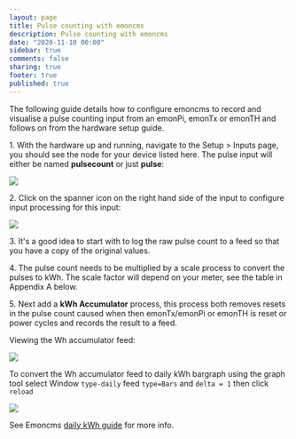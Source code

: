 ```yaml
---
layout: page
title: Pulse counting with emoncms
description: Pulse counting with emoncms
date: "2020-11-10 00:00"
sidebar: true
comments: false
sharing: true
footer: true
published: true
---
```


The following guide details how to configure emoncms to record and visualise a pulse counting input from an emonPi, emonTx or emonTH and follows on from the hardware setup guide.

1\. With the hardware up and running, navigate to the Setup > Inputs page, you should see the node for your device listed here. The pulse input will either be named **pulsecount** or just **pulse**:

<img src="/images/setup/emonpi-input-list.png" />

2\. Click on the spanner icon on the right hand side of the input to configure input processing for this input:

<img src="/images/setup/emonpi-pulse-input-process.png" />

3\. It's a good idea to start with to log the raw pulse count to a feed so that you have a copy of the original values. 

4\. The pulse count needs to be multiplied by a scale process to convert the pulses to kWh. The scale factor will depend on your meter, see the table in Appendix A below. 

5\. Next add a **kWh Accumulator** process, this process both removes resets in the pulse count caused when then emonTx/emonPi or emonTH is reset or power cycles and records the result to a feed.

Viewing the Wh accumulator feed:

<img src="/images/setup/wh-accumulator.png" />

To convert the Wh accumulator feed to daily kWh bargraph using the graph tool select Window `type-daily` feed `type=Bars` and `delta = 1` then click `reload`

<img src="/images/setup/wh-accumulator-bargraph.png" />

See Emoncms [daily kWh guide](/emoncms/daily-kwh) for more info.
